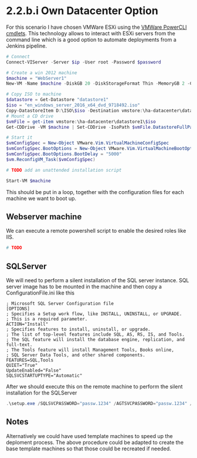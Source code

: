 # 2.2.b.i Own Datacenter Option

For this scenario I have chosen VMWare ESXi using the [VMWare PowerCLI cmdlets](https://www.vmware.com/support/developer/PowerCLI/). This technology allows to interact with ESXi servers from the command line which is a good option to automate deployments from a Jenkins pipeline.

```powershell
# Connect
Connect-VIServer -Server $ip -User root -Password $password

# Create a win 2012 machine
$machine = "WebServer1"
New-VM -Name $machine -DiskGB 20 -DiskStorageFormat Thin -MemoryGB 2 -CD -GuestId windows9Server64Guest -NumCpu 2

# Copy ISO to machine
$datastore = Get-Datastore "datastore1"
$iso = "en_windows_server_2016_x64_dvd_9718492.iso"
Copy-DatastoreItem D:\ISO\$iso -Destination vmstore:\ha-datacenter\datastore1\$iso
# Mount a CD drive
$vmFile = get-item vmstore:\ha-datacenter\datastore1\$iso
Get-CDDrive -VM $machine | Set-CDDrive -IsoPath $vmFile.DatastoreFullPath –StartConnected $True -Confirm:$False

# Start it
$vmConfigSpec = New-Object VMware.Vim.VirtualMachineConfigSpec
$vmConfigSpec.BootOptions = New-Object VMware.Vim.VirtualMachineBootOptions
$vmConfigSpec.BootOptions.BootDelay = "5000"
$vm.ReconfigVM_Task($vmConfigSpec)

# TODO add an unattended installation script

Start-VM $machine

```

This should be put in a loop, together with the configuration files for each machine we want to boot up.

## Webserver machine

We can execute a remote powershell script to enable the desired roles like IIS.

```powershell
# TODO
```

## SQLServer

We will need to perform a silent installation of the SQL server instance. SQL server image has to be mounted in the machine and then copy a ConfigurationFile.ini like this

```
; Microsoft SQL Server Configuration file  
[OPTIONS]  
; Specifies a Setup work flow, like INSTALL, UNINSTALL, or UPGRADE.   
; This is a required parameter.   
ACTION="Install"  
; Specifies features to install, uninstall, or upgrade.   
; The list of top-level features include SQL, AS, RS, IS, and Tools.   
; The SQL feature will install the database engine, replication, and full-text.   
; The Tools feature will install Management Tools, Books online,   
; SQL Server Data Tools, and other shared components.   
FEATURES=SQL,Tools
QUIET="True"
UpdateEnabled="False"
SQLSVCSTARTUPTYPE="Automatic"
```

After we should execute this on the remote machine to perform the silent installation for the SQLServer

```powershell
.\setup.exe /SQLSVCPASSWORD="passw.1234" /AGTSVCPASSWORD="passw.1234" /ASSVCPASSWORD="passw.1234" /ISSVCPASSWORD="passw.1234" /RSSVCPASSWORD="passw.1234" /IACCEPTSQLSERVERLICENSETERMS /ConfigurationFile=ConfigurationFile.ini
```

## Notes

Alternatively we could have used template machines to speed up the deploment process. The above procedure could be adapted to create the base template machines so that those could be recreated if needed.